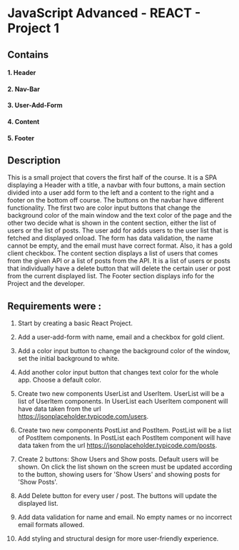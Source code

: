 # JavaScript Advanced - REACT - Project 1

## Contains

#### 1. Header

#### 2. Nav-Bar

#### 3. User-Add-Form

#### 4. Content

#### 5. Footer

## Description

This is a small project that covers the first half of the course. It is a SPA displaying a Header with a title, a navbar with four buttons, a main section divided into a user add form to the left and a content to the right and a footer on the bottom off course.
The buttons on the navbar have different functionality. The first two are color input buttons that change the background color of the main window and the text color of the page and the other two decide what is shown in the content section, either the list of users or the list of posts.
The user add for adds users to the user list that is fetched and displayed onload. The form has data validation, the name cannot be empty, and the email must have correct format. Also, it has a gold client checkbox.
The content section displays a list of users that comes from the given API or a list of posts from the API.
It is a list of users or posts that individually have a delete button that will delete the certain user or post from the current displayed list.
The Footer section displays info for the Project and the developer.




## Requirements were :


1. Start by creating a basic React Project.

2. Add a user-add-form with name, email and a checkbox for gold client.

3. Add a color input button to change the background color of the window, set the initial background to white.

4. Add another color input button that changes text color for the whole app. Choose a default color.

5. Create two new components UserList and UserItem. UserList will be a list of UserItem components. In UserList each UserItem component will have data taken from the url https://jsonplaceholder.typicode.com/users.

6. Create two new components PostList and PostItem. PostList will be a list of PostItem components. In PostList each PostItem component will have data taken from the url https://jsonplaceholder.typicode.com/posts.

7. Create 2 buttons: Show Users and Show posts. Default users will be shown. On click the list shown on the screen must be updated according to the button, showing users for 'Show Users' and showing posts for 'Show Posts'.

8. Add Delete button for every user / post. The buttons will update the displayed list.

9. Add data validation for name and email. No empty names or no incorrect email formats allowed.

10. Add styling and structural design for more user-friendly experience.

